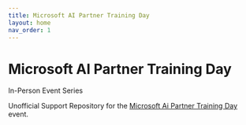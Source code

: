 ```yaml
---
title: Microsoft AI Partner Training Day
layout: home
nav_order: 1
---
```


# Microsoft AI Partner Training Day
In-Person Event Series

Unofficial Support Repository for the [Microsoft Ai Partner Training Day](https://ms-ai-partner-training-day.com/) event.


<br/>